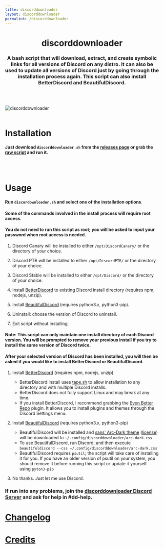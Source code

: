 ```yaml
---
title: discorddownloader
layout: discorddownloader
permalink: /discorddownloader
---
```

<h1 align="center">discorddownloader</h1>
<h3 align="center">A bash script that will download, extract, and create symbolic links for all versions of Discord on any distro. It can also be used to update all versions of Discord just by going through the installation process again. This script can also install BetterDiscord and BeautifulDiscord.</h3> 

<br>
<br>

![discorddownloader](https://raw.githubusercontent.com/simoniz0r/discorddownloader/master/Screenshot.png)
<br>
<br>

# Installation

#### Just download `discorddownloader.sh` from the [releases page](https://github.com/simoniz0r/discorddownloader/releases/latest) or grab the [raw script](https://raw.githubusercontent.com/simoniz0r/discorddownloader/master/discorddownloader.sh) and run it.
<br>
<br>

# Usage

#### Run `discordownloader.sh` and select one of the installation options.

#### Some of the commands involved in the install process will require root access.

#### You do not need to run this script as root; you will be asked to input your password when root access is needed.

1. Discord Canary will be installed to either `/opt/DiscordCanary/` or the directory of your choice.

2. Discord PTB will be installed to either `/opt/DiscordPTB/` or the directory of your choice.

3. Discord Stable will be installed to either `/opt/Discord/` or the directory of your choice.

4. Install [BetterDiscord](https://github.com/Jiiks/BetterDiscordApp) to existing Discord install directory (requires npm, nodejs, unzip).

5. Install [BeautifulDiscord](https://github.com/leovoel/BeautifulDiscord) (requires python3.x, python3-pip).

6. Uninstall: choose the version of Discord to uninstall.

7. Exit script without installing.

#### Note: This script can only maintain one install directory of each Discord version.  You will be prompted to remove your previous install if you try to install the same version of Discord twice.
	
#### After your selected version of Discord has been installed, you will then be asked if you would like to install BetterDiscord or BeautifulDiscord.

1. Install [BetterDiscord](https://github.com/Jiiks/BetterDiscordApp) (requires npm, nodejs, unzip)
	* BetterDiscord install uses [tape.sh](https://github.com/Ckath/Discord-stuff/blob/master/scripts/tape.sh) to allow installation to any directory and with multiple Discord installs.
	* BetterDiscord does not fully support Linux and may break at any time.
	* If you install BetterDiscord, I recommend grabbing the [Even Better Repo](https://github.com/IRDeNial/BD-Even-Better-Repo) plugin.  It allows you to install plugins and themes through the Discord Settings menu.

2. Install [BeautifulDiscord](https://github.com/leovoel/BeautifulDiscord) (requires python3.x, python3-pip)
	* BeautifulDiscord will be installed and [sans' Arc-Dark theme](https://userstyles.org/styles/127986/discord-arc-dark) ([license](https://creativecommons.org/licenses/by-nc-sa/4.0/legalcode)) will be downloaded to `~/.config/discorddownloader/arc-dark.css`
	* To use BeautifulDiscord, run Discord, and then execute `beautifuldiscord --css ~/.config/discorddownloader/arc-dark.css`
	* BeautifulDiscord requires `psutil`; the script will take care of installing it for you.  If you have an older version of psutil on your system, you should remove it before running this script or update it yourself using `pyton3-pip`

3. No thanks.  Just let me use Discord.

### If run into any problems, join the [discorddownloader Discord Server](https://discord.gg/FFWVWPA) and ask for help in #dd-help.

[Changelog](CHANGELOG)
============

[Credits](CREDITS)
============
